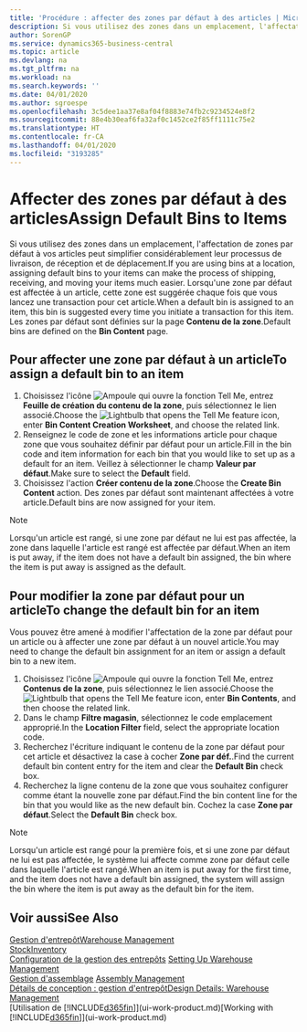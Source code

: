 ```yaml
---
title: 'Procédure : affecter des zones par défaut à des articles | Microsoft Docs'
description: Si vous utilisez des zones dans un emplacement, l'affectation de zones par défaut à vos articles peut simplifier considérablement leur processus de livraison, de réception et de déplacement. Lorsqu'une zone par défaut est affectée à un article, cette zone est suggérée chaque fois que vous lancez une transaction pour cet article.
author: SorenGP
ms.service: dynamics365-business-central
ms.topic: article
ms.devlang: na
ms.tgt_pltfrm: na
ms.workload: na
ms.search.keywords: ''
ms.date: 04/01/2020
ms.author: sgroespe
ms.openlocfilehash: 3c5dee1aa37e8af04f8883e74fb2c9234524e8f2
ms.sourcegitcommit: 88e4b30eaf6fa32af0c1452ce2f85ff1111c75e2
ms.translationtype: HT
ms.contentlocale: fr-CA
ms.lasthandoff: 04/01/2020
ms.locfileid: "3193285"
---
```

# <a name="assign-default-bins-to-items"></a><span data-ttu-id="50bb6-104">Affecter des zones par défaut à des articles</span><span class="sxs-lookup"><span data-stu-id="50bb6-104">Assign Default Bins to Items</span></span>
<span data-ttu-id="50bb6-105">Si vous utilisez des zones dans un emplacement, l'affectation de zones par défaut à vos articles peut simplifier considérablement leur processus de livraison, de réception et de déplacement.</span><span class="sxs-lookup"><span data-stu-id="50bb6-105">If you are using bins at a location, assigning default bins to your items can make the process of shipping, receiving, and moving your items much easier.</span></span> <span data-ttu-id="50bb6-106">Lorsqu'une zone par défaut est affectée à un article, cette zone est suggérée chaque fois que vous lancez une transaction pour cet article.</span><span class="sxs-lookup"><span data-stu-id="50bb6-106">When a default bin is assigned to an item, this bin is suggested every time you initiate a transaction for this item.</span></span> <span data-ttu-id="50bb6-107">Les zones par défaut sont définies sur la page **Contenu de la zone**.</span><span class="sxs-lookup"><span data-stu-id="50bb6-107">Default bins are defined on the **Bin Content** page.</span></span>  

## <a name="to-assign-a-default-bin-to-an-item"></a><span data-ttu-id="50bb6-108">Pour affecter une zone par défaut à un article</span><span class="sxs-lookup"><span data-stu-id="50bb6-108">To assign a default bin to an item</span></span>
1.  <span data-ttu-id="50bb6-109">Choisissez l'icône ![Ampoule qui ouvre la fonction Tell Me](media/ui-search/search_small.png "Dites-moi ce que vous voulez faire"), entrez **Feuille de création du contenu de la zone**, puis sélectionnez le lien associé.</span><span class="sxs-lookup"><span data-stu-id="50bb6-109">Choose the ![Lightbulb that opens the Tell Me feature](media/ui-search/search_small.png "Tell me what you want to do") icon, enter **Bin Content Creation Worksheet**, and choose the related link.</span></span>  
2.  <span data-ttu-id="50bb6-110">Renseignez le code de zone et les informations article pour chaque zone que vous souhaitez définir par défaut pour un article.</span><span class="sxs-lookup"><span data-stu-id="50bb6-110">Fill in the bin code and item information for each bin that you would like to set up as a default for an item.</span></span> <span data-ttu-id="50bb6-111">Veillez à sélectionner le champ **Valeur par défaut**.</span><span class="sxs-lookup"><span data-stu-id="50bb6-111">Make sure to select the **Default** field.</span></span>  
3.  <span data-ttu-id="50bb6-112">Choisissez l'action **Créer contenu de la zone**.</span><span class="sxs-lookup"><span data-stu-id="50bb6-112">Choose the **Create Bin Content** action.</span></span> <span data-ttu-id="50bb6-113">Des zones par défaut sont maintenant affectées à votre article.</span><span class="sxs-lookup"><span data-stu-id="50bb6-113">Default bins are now assigned for your item.</span></span>  

> [!NOTE]  
>  <span data-ttu-id="50bb6-114">Lorsqu'un article est rangé, si une zone par défaut ne lui est pas affectée, la zone dans laquelle l'article est rangé est affectée par défaut.</span><span class="sxs-lookup"><span data-stu-id="50bb6-114">When an item is put away, if the item does not have a default bin assigned, the bin where the item is put away is assigned as the default.</span></span>  

## <a name="to-change-the-default-bin-for-an-item"></a><span data-ttu-id="50bb6-115">Pour modifier la zone par défaut pour un article</span><span class="sxs-lookup"><span data-stu-id="50bb6-115">To change the default bin for an item</span></span>  
<span data-ttu-id="50bb6-116">Vous pouvez être amené à modifier l'affectation de la zone par défaut pour un article ou à affecter une zone par défaut à un nouvel article.</span><span class="sxs-lookup"><span data-stu-id="50bb6-116">You may need to change the default bin assignment for an item or assign a default bin to a new item.</span></span>    
1.  <span data-ttu-id="50bb6-117">Choisissez l'icône ![Ampoule qui ouvre la fonction Tell Me](media/ui-search/search_small.png "Dites-moi ce que vous voulez faire"), entrez **Contenus de la zone**, puis sélectionnez le lien associé.</span><span class="sxs-lookup"><span data-stu-id="50bb6-117">Choose the ![Lightbulb that opens the Tell Me feature](media/ui-search/search_small.png "Tell me what you want to do") icon, enter **Bin Contents**, and then choose the related link.</span></span>  
2.  <span data-ttu-id="50bb6-118">Dans le champ **Filtre magasin**, sélectionnez le code emplacement approprié.</span><span class="sxs-lookup"><span data-stu-id="50bb6-118">In the **Location Filter** field, select the appropriate location code.</span></span>  
3.  <span data-ttu-id="50bb6-119">Recherchez l'écriture indiquant le contenu de la zone par défaut pour cet article et désactivez la case à cocher **Zone par déf.**.</span><span class="sxs-lookup"><span data-stu-id="50bb6-119">Find the current default bin content entry for the item and clear the **Default Bin** check box.</span></span>  
4.  <span data-ttu-id="50bb6-120">Recherchez la ligne contenu de la zone que vous souhaitez configurer comme étant la nouvelle zone par défaut.</span><span class="sxs-lookup"><span data-stu-id="50bb6-120">Find the bin content line for the bin that you would like as the new default bin.</span></span> <span data-ttu-id="50bb6-121">Cochez la case **Zone par défaut**.</span><span class="sxs-lookup"><span data-stu-id="50bb6-121">Select the **Default Bin** check box.</span></span>  

> [!NOTE]  
>  <span data-ttu-id="50bb6-122">Lorsqu'un article est rangé pour la première fois, et si une zone par défaut ne lui est pas affectée, le système lui affecte comme zone par défaut celle dans laquelle l'article est rangé.</span><span class="sxs-lookup"><span data-stu-id="50bb6-122">When an item is put away for the first time, and the item does not have a default bin assigned, the system will assign the bin where the item is put away as the default bin for the item.</span></span>  

## <a name="see-also"></a><span data-ttu-id="50bb6-123">Voir aussi</span><span class="sxs-lookup"><span data-stu-id="50bb6-123">See Also</span></span>  
[<span data-ttu-id="50bb6-124">Gestion d'entrepôt</span><span class="sxs-lookup"><span data-stu-id="50bb6-124">Warehouse Management</span></span>](warehouse-manage-warehouse.md)  
[<span data-ttu-id="50bb6-125">Stock</span><span class="sxs-lookup"><span data-stu-id="50bb6-125">Inventory</span></span>](inventory-manage-inventory.md)  
<span data-ttu-id="50bb6-126">[Configuration de la gestion des entrepôts](warehouse-setup-warehouse.md)   </span><span class="sxs-lookup"><span data-stu-id="50bb6-126">[Setting Up Warehouse Management](warehouse-setup-warehouse.md)   </span></span>  
<span data-ttu-id="50bb6-127">[Gestion d'assemblage](assembly-assemble-items.md)  </span><span class="sxs-lookup"><span data-stu-id="50bb6-127">[Assembly Management](assembly-assemble-items.md)  </span></span>  
[<span data-ttu-id="50bb6-128">Détails de conception : gestion d'entrepôt</span><span class="sxs-lookup"><span data-stu-id="50bb6-128">Design Details: Warehouse Management</span></span>](design-details-warehouse-management.md)  
<span data-ttu-id="50bb6-129">[Utilisation de [!INCLUDE[d365fin](includes/d365fin_md.md)]](ui-work-product.md)</span><span class="sxs-lookup"><span data-stu-id="50bb6-129">[Working with [!INCLUDE[d365fin](includes/d365fin_md.md)]](ui-work-product.md)</span></span>
